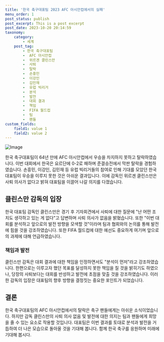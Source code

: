 ```yaml
---
title: '한국 축구대표팀 2023 AFC 아시안컵에서의 실패'
menu_order: 1
post_status: publish
post_excerpt: This is a post excerpt
post_date: 2023-10-20 20:14:59
taxonomy:
    category:
        - 세계
    post_tag:
        - 한국 축구대표팀
        -  AFC 아시안컵
        -  위르겐 클린스만
        -  사퇴
        -  탈락
        -  손흥민
        -  이강인
        -  김민재
        -  유럽 빅리거
        -  분석
        -  발전
        -  대회 결과
        -  책임
        -  FIFA 월드컵
        -  팀
        -  팬들
custom_fields:
    field1: value 1
    field2: value 2
---
```


![Image](https://imgnews.pstatic.net/image/057/2024/02/07/0001797922_001_20240207071101176.jpg?type=w647)


한국 축구대표팀이 64년 만에 AFC 아시안컵에서 우승을 차지하지 못하고 탈락하였습니다. 이번 대회에서 한국은 요르단에 0-2로 패하며 준결승전에서 막판 탈락을 경험하였습니다. 손흥민, 이강인, 김민재 등 유럽 빅리거들의 참여로 인해 기대를 모았던 한국 대표팀이 우승을 이루지 못한 것은 아쉬운 결과입니다. 이에 감독인 위르겐 클린스만은 사퇴 의사가 없다고 밝혀 대표팀을 이끌어 나갈 의지를 다졌습니다.

## 클린스만 감독의 입장
한국 대표팀 감독인 클린스만은 경기 후 기자회견에서 사퇴에 대한 질문에 "난 어떤 조치도 생각하고 있는 게 없다"고 답변하며 사퇴 의사가 없음을 밝혔습니다. 또한 "이번 대회를 분석하고 앞으로의 발전 방향을 모색할 것"이라며 팀과 협회와의 논의를 통해 발전에 힘쓸 것을 강조하였습니다. 또한 FIFA 월드컵에 대한 예선도 중요하게 여기며 앞으로의 과제에 대해 언급하였습니다.

### 책임과 발전
클린스만 감독은 대회 결과에 대한 책임을 인정하면서도 "분석이 먼저"라고 강조하였습니다. 한편으로는 이루고자 했던 목표를 달성하지 못한 책임을 질 것을 밝히기도 하였으나, 당장의 사퇴보다는 대회를 반성하고 발전에 초점을 맞출 것을 강조하였습니다. 이러한 감독의 입장은 대표팀의 향후 방향을 결정짓는 중요한 포인트가 되었습니다.

## 결론
한국 축구대표팀의 AFC 아시안컵에서의 탈락은 축구 팬들에게는 아쉬운 소식이었습니다. 하지만 감독 클린스만의 사퇴 의사 없음 및 발전에 대한 의지는 팀과 팬들에게 희망을 줄 수 있는 요소로 작용할 것입니다. 대표팀은 이번 결과를 토대로 분석과 발전을 거듭하여 더 나은 모습으로 돌아올 것을 기대해 봅니다. 함께 한국 축구를 응원하며 미래에 기대해 봅시다.
